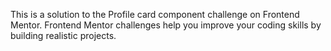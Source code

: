 This is a solution to the Profile card component challenge on Frontend Mentor. Frontend Mentor challenges help you improve your coding skills by building realistic projects.
